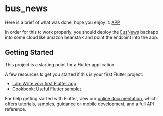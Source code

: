 # bus_news

Here is a brief of what was done, hope you enjoy it:
[APP](https://giphy.com/gifs/KDyz8rp73HS9Y0f5PF/fullscreen)

In order for this to work properly, you should deploy the [BusNews](https://github.com/Hauffe/BusNews) backapp into some cloud like amazon beanstalk and point the endpoint into the app.

## Getting Started

This project is a starting point for a Flutter application.

A few resources to get you started if this is your first Flutter project:

- [Lab: Write your first Flutter app](https://flutter.dev/docs/get-started/codelab)
- [Cookbook: Useful Flutter samples](https://flutter.dev/docs/cookbook)

For help getting started with Flutter, view our
[online documentation](https://flutter.dev/docs), which offers tutorials,
samples, guidance on mobile development, and a full API reference.
